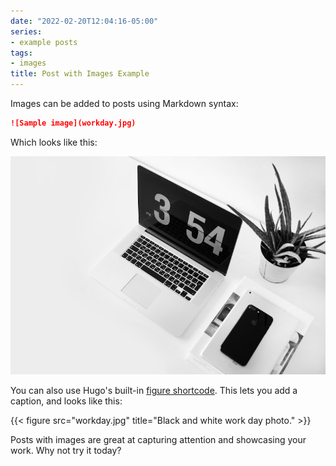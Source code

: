 ```yaml
---
date: "2022-02-20T12:04:16-05:00"
series:
- example posts
tags:
- images
title: Post with Images Example
---
```


Images can be added to posts using Markdown syntax:

```md
![Sample image](workday.jpg)
```

Which looks like this:

![Sample image](workday.jpg)

You can also use Hugo's built-in [figure shortcode](https://gohugo.io/content-management/shortcodes/#figure). This lets you add a caption, and looks like this:

{{< figure src="workday.jpg" title="Black and white work day photo." >}}

Posts with images are great at capturing attention and showcasing your work. Why not try it today?
